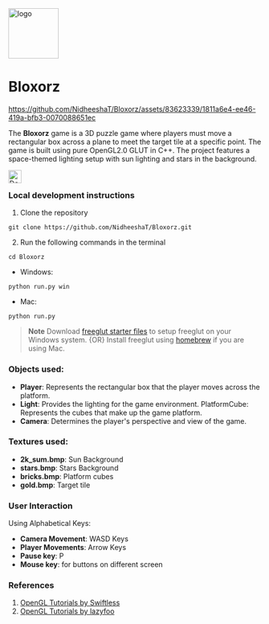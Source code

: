 <img width="100" alt=" logo" src="https://github.com/NidheeshaT/Bloxorz/assets/83623339/891de9bd-a66b-4e7b-8c3d-8fa26a3164b1">
<h1>Bloxorz</h1>

https://github.com/NidheeshaT/Bloxorz/assets/83623339/1811a6e4-ee46-419a-bfb3-0070088651ec

The **Bloxorz** game is a 3D puzzle game where players must move a rectangular box across a plane to meet the target tile at a specific point. The game is built using pure OpenGL2.0 GLUT in C++. The project features a space-themed lighting setup with sun lighting and stars in the background.

<a href="https://github.com/NidheeshaT/Bloxorz/releases/download/v1.0.0/Bloxorz.v1.0.0.zip" target="_blank"><img align="left" alt="Download game" src="https://dabuttonfactory.com/button.png?t=Download+Bloxorz&f=Open+Sans-Bold&ts=26&tc=f00&hp=45&vp=20&c=11&bgt=unicolored&bgc=eee" height=26px></a>
<br/>

### Local development instructions
1. Clone the repository
```
git clone https://github.com/NidheeshaT/Bloxorz.git
```
2. Run the following commands in the terminal
```
cd Bloxorz
```
- Windows:
```
python run.py win
```
- Mac:
```
python run.py
```

>**Note**
> Download [freeglut starter files](https://github.com/NidheeshaT/freeglut-starter) to setup freeglut on your Windows system. {OR} Install freeglut using [homebrew](https://formulae.brew.sh/formula/freeglut) if you are using Mac.

### Objects used:
- **Player**: Represents the rectangular box that the player moves across the platform.
- **Light**: Provides the lighting for the game environment. PlatformCube: Represents the cubes that make up the game platform.
- **Camera**: Determines the player's perspective and view of the game.

### Textures used:
- **2k_sum.bmp**: Sun Background 
- **stars.bmp**: Stars Background 
- **bricks.bmp**: Platform cubes 
- **gold.bmp**: Target tile

### User Interaction
Using Alphabetical Keys: 
- **Camera Movement**: WASD Keys 
- **Player Movements**: Arrow Keys 
- **Pause key**: P
- **Mouse key**: for buttons on different screen

### References
1. [OpenGL Tutorials by Swiftless](https://www.swiftless.com/opengltuts.html)
2. [OpenGL Tutorials by lazyfoo](https://lazyfoo.net/tutorials/OpenGL/index.php)
